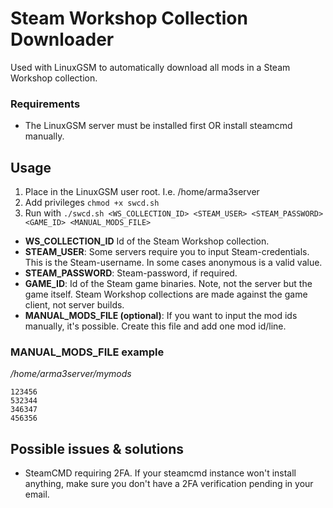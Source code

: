 # Steam Workshop Collection Downloader

Used with LinuxGSM to automatically download all mods in a Steam Workshop collection.

### Requirements
- The LinuxGSM server must be installed first OR install steamcmd manually.

## Usage

1. Place in the LinuxGSM user root. I.e. /home/arma3server
2. Add privileges `chmod +x swcd.sh`
3. Run with `./swcd.sh <WS_COLLECTION_ID> <STEAM_USER> <STEAM_PASSWORD> <GAME_ID> <MANUAL_MODS_FILE>`

- **WS_COLLECTION_ID** Id of the Steam Workshop collection.
- **STEAM_USER**: Some servers require you to input Steam-credentials. This is the Steam-username. In some cases anonymous is a valid value.
- **STEAM_PASSWORD**: Steam-password, if required.
- **GAME_ID**: Id of the Steam game binaries. Note, not the server but the game itself. Steam Workshop collections are made against the game client, not server builds.
- **MANUAL_MODS_FILE (optional)**: If you want to input the mod ids manually, it's possible. Create this file and add one mod id/line.

### MANUAL_MODS_FILE example
*/home/arma3server/mymods*
```
123456
532344
346347
456356
```

## Possible issues & solutions

- SteamCMD requiring 2FA. If your steamcmd instance won't install anything, make sure you don't have a 2FA verification pending in your email.